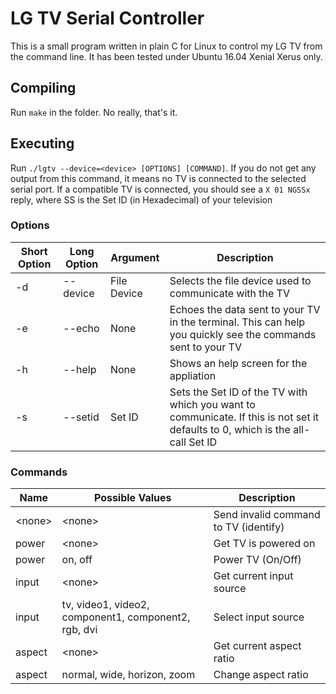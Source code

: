 # LG TV Serial Controller

This is a small program written in plain C for Linux to control my LG TV from the command line. It has been tested under Ubuntu 16.04 Xenial Xerus only.

## Compiling

Run `make` in the folder. No really, that's it.

## Executing

Run `./lgtv --device=<device> [OPTIONS] [COMMAND]`. If you do not get any output from this command, it means no TV is connected to the selected serial port. If a compatible TV is connected, you should see a `X 01 NGSSx` reply, where SS is the Set ID (in Hexadecimal) of your television

### Options

| Short Option | Long Option  | Argument   | Description |
|--------------|--------------|------------|-------------|
|-d            |--device      |File Device |Selects the file device used to communicate with the TV           |
|-e            |--echo        |None        |Echoes the data sent to your TV in the terminal. This can help you quickly see the commands sent to your TV             |
|-h            |--help        |None      |Shows an help screen for the appliation             |
|-s            |--setid       |Set ID    |Sets the Set ID of the TV with which you want to communicate. If this is not set it defaults to 0, which is the all-call Set ID             |

### Commands


| Name           | Possible Values                                    | Description                          |
|----------------|----------------------------------------------------|--------------------------------------|
|&lt;none&gt;    |&lt;none&gt;                                        |Send invalid command to TV (identify) |
|power           |&lt;none&gt;                                        |Get TV is powered on                  |
|power           |on, off                                             |Power TV (On/Off)                     |
|input  	       |&lt;none&gt;                                        |Get current input source              |
|input  	       |tv, video1, video2, component1, component2, rgb, dvi|Select input source                   |
|aspect          |&lt;none&gt;                                        |Get current aspect ratio              |
|aspect          |normal, wide, horizon, zoom                         |Change aspect ratio                   |
